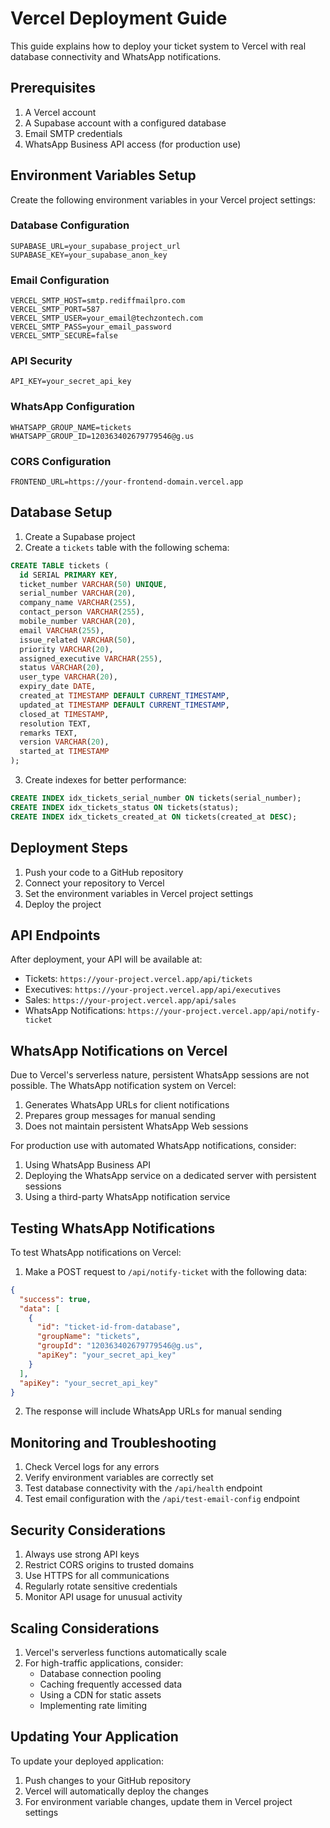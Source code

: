 # Vercel Deployment Guide

This guide explains how to deploy your ticket system to Vercel with real database connectivity and WhatsApp notifications.

## Prerequisites

1. A Vercel account
2. A Supabase account with a configured database
3. Email SMTP credentials
4. WhatsApp Business API access (for production use)

## Environment Variables Setup

Create the following environment variables in your Vercel project settings:

### Database Configuration
```
SUPABASE_URL=your_supabase_project_url
SUPABASE_KEY=your_supabase_anon_key
```

### Email Configuration
```
VERCEL_SMTP_HOST=smtp.rediffmailpro.com
VERCEL_SMTP_PORT=587
VERCEL_SMTP_USER=your_email@techzontech.com
VERCEL_SMTP_PASS=your_email_password
VERCEL_SMTP_SECURE=false
```

### API Security
```
API_KEY=your_secret_api_key
```

### WhatsApp Configuration
```
WHATSAPP_GROUP_NAME=tickets
WHATSAPP_GROUP_ID=120363402679779546@g.us
```

### CORS Configuration
```
FRONTEND_URL=https://your-frontend-domain.vercel.app
```

## Database Setup

1. Create a Supabase project
2. Create a `tickets` table with the following schema:

```sql
CREATE TABLE tickets (
  id SERIAL PRIMARY KEY,
  ticket_number VARCHAR(50) UNIQUE,
  serial_number VARCHAR(20),
  company_name VARCHAR(255),
  contact_person VARCHAR(255),
  mobile_number VARCHAR(20),
  email VARCHAR(255),
  issue_related VARCHAR(50),
  priority VARCHAR(20),
  assigned_executive VARCHAR(255),
  status VARCHAR(20),
  user_type VARCHAR(20),
  expiry_date DATE,
  created_at TIMESTAMP DEFAULT CURRENT_TIMESTAMP,
  updated_at TIMESTAMP DEFAULT CURRENT_TIMESTAMP,
  closed_at TIMESTAMP,
  resolution TEXT,
  remarks TEXT,
  version VARCHAR(20),
  started_at TIMESTAMP
);
```

3. Create indexes for better performance:
```sql
CREATE INDEX idx_tickets_serial_number ON tickets(serial_number);
CREATE INDEX idx_tickets_status ON tickets(status);
CREATE INDEX idx_tickets_created_at ON tickets(created_at DESC);
```

## Deployment Steps

1. Push your code to a GitHub repository
2. Connect your repository to Vercel
3. Set the environment variables in Vercel project settings
4. Deploy the project

## API Endpoints

After deployment, your API will be available at:
- Tickets: `https://your-project.vercel.app/api/tickets`
- Executives: `https://your-project.vercel.app/api/executives`
- Sales: `https://your-project.vercel.app/api/sales`
- WhatsApp Notifications: `https://your-project.vercel.app/api/notify-ticket`

## WhatsApp Notifications on Vercel

Due to Vercel's serverless nature, persistent WhatsApp sessions are not possible. The WhatsApp notification system on Vercel:

1. Generates WhatsApp URLs for client notifications
2. Prepares group messages for manual sending
3. Does not maintain persistent WhatsApp Web sessions

For production use with automated WhatsApp notifications, consider:
1. Using WhatsApp Business API
2. Deploying the WhatsApp service on a dedicated server with persistent sessions
3. Using a third-party WhatsApp notification service

## Testing WhatsApp Notifications

To test WhatsApp notifications on Vercel:

1. Make a POST request to `/api/notify-ticket` with the following data:

```json
{
  "success": true,
  "data": [
    {
      "id": "ticket-id-from-database",
      "groupName": "tickets",
      "groupId": "120363402679779546@g.us",
      "apiKey": "your_secret_api_key"
    }
  ],
  "apiKey": "your_secret_api_key"
}
```

2. The response will include WhatsApp URLs for manual sending

## Monitoring and Troubleshooting

1. Check Vercel logs for any errors
2. Verify environment variables are correctly set
3. Test database connectivity with the `/api/health` endpoint
4. Test email configuration with the `/api/test-email-config` endpoint

## Security Considerations

1. Always use strong API keys
2. Restrict CORS origins to trusted domains
3. Use HTTPS for all communications
4. Regularly rotate sensitive credentials
5. Monitor API usage for unusual activity

## Scaling Considerations

1. Vercel's serverless functions automatically scale
2. For high-traffic applications, consider:
   - Database connection pooling
   - Caching frequently accessed data
   - Using a CDN for static assets
   - Implementing rate limiting

## Updating Your Application

To update your deployed application:

1. Push changes to your GitHub repository
2. Vercel will automatically deploy the changes
3. For environment variable changes, update them in Vercel project settings